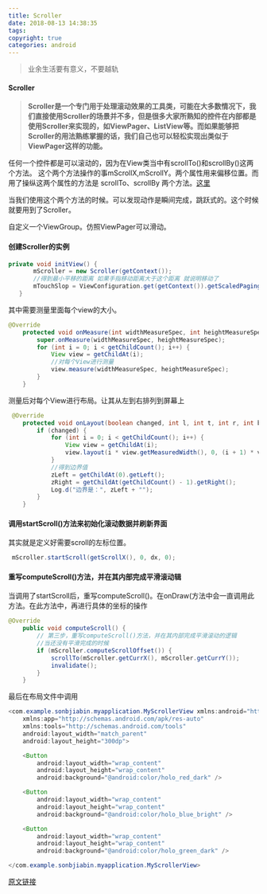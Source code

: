 ```yaml
---
title: Scroller
date: 2018-08-13 14:38:35
tags:
copyright: true
categories: android
---
```




<blockquote class="blockquote-center">业余生活要有意义，不要越轨</blockquote>

<!-- more -->



#### Scroller

> **Scroller是一个专门用于处理滚动效果的工具类，可能在大多数情况下，我们直接使用Scroller的场景并不多，但是很多大家所熟知的控件在内部都是使用Scroller来实现的，如ViewPager、ListView等。而如果能够把Scroller的用法熟练掌握的话，我们自己也可以轻松实现出类似于ViewPager这样的功能。**

任何一个控件都是可以滚动的，因为在View类当中有scrollTo()和scrollBy()这两个方法。
这个两个方法操作的事mScrollX,mScrollY。两个属性用来偏移位置。而用了操纵这两个属性的方法是 scrollTo、scrollBy 两个方法。[这里](https://jjmima.top/2018/08/13/scrollTo%20%E4%BB%A5%E5%8F%8A%20%20scrollBy/#more)


当我们使用这个两个方法的时候。可以发现动作是瞬间完成，跳跃式的。这个时候就要用到了Scroller。
 
自定义一个ViewGroup。仿照ViewPager可以滑动。 
 
 #### 创建Scroller的实例 
 ```Java
 private void initView() {
        mScroller = new Scroller(getContext());
        //得到最小平移的距离 如果手指移动距离大于这个距离 就说明移动了
        mTouchSlop = ViewConfiguration.get(getContext()).getScaledPagingTouchSlop();
    }
 ```
其中需要测量里面每个view的大小。
```Java
@Override
    protected void onMeasure(int widthMeasureSpec, int heightMeasureSpec) {
        super.onMeasure(widthMeasureSpec, heightMeasureSpec);
        for (int i = 0; i < getChildCount(); i++) {
            View view = getChildAt(i);
            //对每个View进行测量
            view.measure(widthMeasureSpec, heightMeasureSpec);
        }
    }
```
测量后对每个View进行布局。让其从左到右排列到屏幕上
```Java
 @Override
    protected void onLayout(boolean changed, int l, int t, int r, int b) {
        if (changed) {
            for (int i = 0; i < getChildCount(); i++) {
                View view = getChildAt(i);
                view.layout(i * view.getMeasuredWidth(), 0, (i + 1) * view.getMeasuredWidth(), view.getMeasuredHeight());
            }
            //得到边界值
            zLeft = getChildAt(0).getLeft();
            zRight = getChildAt(getChildCount() - 1).getRight();
            Log.d("边界是：", zLeft + "");
        }
    }
```
#### 调用startScroll()方法来初始化滚动数据并刷新界面
其实就是定义好需要scroll的左标位置。
```Java
 mScroller.startScroll(getScrollX(), 0, dx, 0);
```
#### 重写computeScroll()方法，并在其内部完成平滑滚动辑
当调用了startScroll后，重写computeScroll()。在onDraw(方法中会一直调用此方法。在此方法中，再进行具体的坐标的操作
```Java 
@Override
    public void computeScroll() {
        // 第三步，重写computeScroll()方法，并在其内部完成平滑滚动的逻辑
        //当还没有平滑完成的时候 
        if (mScroller.computeScrollOffset()) {
            scrollTo(mScroller.getCurrX(), mScroller.getCurrY());
            invalidate();
        }
    }
```
 
最后在布局文件中调用
```Java
<com.example.sonbjiabin.myapplication.MyScrollerView xmlns:android="http://schemas.android.com/apk/res/android"
    xmlns:app="http://schemas.android.com/apk/res-auto"
    xmlns:tools="http://schemas.android.com/tools"
    android:layout_width="match_parent"
    android:layout_height="300dp">

    <Button
        android:layout_width="wrap_content"
        android:layout_height="wrap_content"
        android:background="@android:color/holo_red_dark" />

    <Button
        android:layout_width="wrap_content"
        android:layout_height="wrap_content"
        android:background="@android:color/holo_blue_bright" />

    <Button
        android:layout_width="wrap_content"
        android:layout_height="wrap_content"
        android:background="@android:color/holo_green_dark" />

</com.example.sonbjiabin.myapplication.MyScrollerView>
```
 
[原文链接](https://blog.csdn.net/guolin_blog/article/details/48719871) 
 
 
 
 
 
 
 
 
 